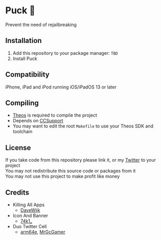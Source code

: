 # Puck 🔮
Prevent the need of rejailbreaking

## Installation
1. Add this repository to your package manager: `TBD`
2. Install Puck

## Compatibility
iPhone, iPad and iPod running iOS/iPadOS 13 or later

## Compiling
  - [Theos](https://theos.dev/) is required to compile the project
  - Depends on [CCSupport](https://github.com/opa334/CCSupport)
  - You may want to edit the root `Makefile` to use your Theos SDK and toolchain

## License
If you take code from this repository please link it, or my [Twitter](https://twitter.com/schneelittchen) to your project<br>
You may not redistribute this source code or packages from it<br>
You may not use this project to make profit like money

## Credits
  - Killing All Apps
    - [DaveWijk](https://twitter.com/DaveWijk)
  - Icon And Banner
    - [74k1_](https://twitter.com/74k1_)
  - Duo Twitter Cell
    - [arm64e](https://twitter.com/arm64e), [MrGcGamer](https://twitter.com/MrGcGamer)
